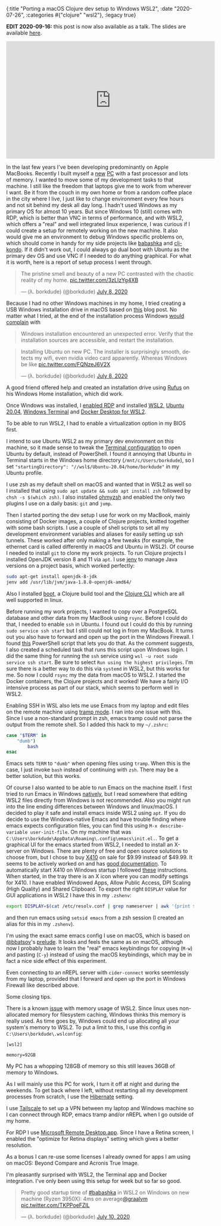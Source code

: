 {:title "Porting a macOS Clojure dev setup to Windows WSL2", :date "2020-07-26", :categories #{"clojure" "wsl2"}, :legacy true}

**EDIT 2020-09-16:** this post is now also available as a talk. The slides are
available
[here](https://speakerdeck.com/borkdude/porting-a-macos-clojure-dev-setup-to-windows-wsl2).

<iframe width="560" height="315" src="https://www.youtube.com/embed/j5jLPzBRtKI" frameborder="0" allow="accelerometer; autoplay; clipboard-write; encrypted-media; gyroscope; picture-in-picture" allowfullscreen></iframe>

In the last few years I've been developing predominantly on Apple
MacBooks. Recently I built myself a
[new](https://tweakers.net/pricewatch/bestelkosten/2370528)
[PC](https://twitter.com/borkdude/status/1280852700612177922) with a fast
processor and lots of memory. I wanted to move some of my development tasks to
that machine. I still like the freedom that laptops give me to work from
wherever I want. Be it from the couch in my own home or from a random coffee
place in the city where I live, I just like to change environment every few
hours and not sit behind my desk all day long. I hadn't used Windows as my
primary OS for almost 10 years. But since Windows 10 (still) comes with RDP,
which is better than VNC in terms of performance, and with WSL2, which offers a
"real" and well integrated linux experience, I was curious if I could create a
setup for remotely working on the new machine. It also would give me an
environment to debug Windows specific problems on, which should come in handy
for my side projects like [babashka](https://github.com/borkdude/babashka) and
[clj-kondo](https://github.com/borkdude/clj-kondo/). If it didn't work out, I
could always go dual boot with Ubuntu as the primary dev OS and use VNC if I
needed to do anything graphical. For what it is worth, here is a report of
setup process I went through.

<blockquote class="twitter-tweet"><p lang="en" dir="ltr">The pristine smell and beauty of a new PC contrasted with the chaotic reality of my home. <a href="https://t.co/3zLIzYg4XB">pic.twitter.com/3zLIzYg4XB</a></p>&mdash; (λ. borkdude) (@borkdude) <a href="https://twitter.com/borkdude/status/1280852700612177922?ref_src=twsrc%5Etfw">July 8, 2020</a></blockquote> <script async src="https://platform.twitter.com/widgets.js" charset="utf-8"></script>

Because I had no other Windows machines in my home, I tried creating a USB
Windows installation drive in macOS based on
[this](https://www.freecodecamp.org/news/how-make-a-windows-10-usb-using-your-mac-build-a-bootable-iso-from-your-macs-terminal/)
blog post. No matter what I tried, at the end of the installation process
Windows [would complain](https://twitter.com/borkdude/status/1280943718363734016) with

> Windows installation encountered an unexpected error. Verify that the
> installation sources are accessible, and restart the installation.

<blockquote class="twitter-tweet"><p lang="en" dir="ltr">Installing Ubuntu on new PC. The installer is surprisingly smooth, detects my wifi, even nvidia video card apparently. Whereas Windows be like <a href="https://t.co/FQNzeJ6V2X">pic.twitter.com/FQNzeJ6V2X</a></p>&mdash; (λ. borkdude) (@borkdude) <a href="https://twitter.com/borkdude/status/1280943718363734016?ref_src=twsrc%5Etfw">July 8, 2020</a></blockquote> <script async src="https://platform.twitter.com/widgets.js" charset="utf-8"></script>

A good friend offered help and created an installation drive using
[Rufus](https://rufus.ie/) on his Windows Home installation, which did work.

Once Windows was installed, I [enabled RDP](https://docs.microsoft.com/en-us/windows-server/remote/remote-desktop-services/clients/remote-desktop-allow-access) and installed
[WSL2](https://docs.microsoft.com/en-us/windows/wsl/install-win10), [Ubuntu 20.04](https://www.microsoft.com/store/apps/9n6svws3rx71), [Windows Terminal](https://www.microsoft.com/en-us/p/windows-terminal/9n0dx20hk701?activetab=pivot:overviewtab)
and [Docker Desktop for WSL2](https://docs.docker.com/docker-for-windows/wsl/).

To be able to run WSL2, I had to enable a virtualization option in my BIOS
first.

I intend to use Ubuntu WSL2 as my primary dev environment on this machine, so it
made sense to tweak the [Terminal configuration](https://superuser.com/questions/1456511/is-there-a-way-to-change-the-default-shell-in-windows-terminal)
to open Ubuntu by default, instead of PowerShell. I found it annoying that
Ubuntu in Terminal starts in the Windows home directory (`/mnt/c/Users/borkdude`), so I set `"startingDirectory":
"//wsl$/Ubuntu-20.04/home/borkdude"` in my Ubuntu profile.

I use zsh as my default shell on macOS and wanted that in WSL2 as well so I
installed that using `sudo apt update && sudo apt install zsh` followed by `chsh -s $(which
zsh)`. I also installed [ohmyzsh](https://github.com/ohmyzsh/ohmyzsh) and enabled the
only two plugins I use on a daily basis: `git` and `jump`.

Then I started porting the dev setup I use for work on my MacBook, mainly
consisting of Docker images, a couple of Clojure projects, knitted together with
some bash scripts. I use a couple of shell scripts to set all my development
environment variables and aliases for easily setting up ssh tunnels. These
worked after only making a few tweaks (for example, the ethernet card is called
differently in macOS and Ubuntu in WSL2). Of course I needed to install `git` to
clone my work projects. To run Clojure projects I installed OpenJDK version 8
and 11 via `apt`. I use [jenv](jenv.be) to manage Java versions on a project
basis, which worked perfectly:

``` sh
sudo apt-get install openjdk-8-jdk
jenv add /usr/lib/jvm/java-1.8.0-openjdk-amd64/
```

Also I installed [boot](https://boot-clj.com/), a Clojure build tool and the
[Clojure CLI](https://clojure.org/guides/deps_and_cli) which are all well
supported in linux.

Before running my work projects, I wanted to copy over a PostgreSQL database and
other data from my MacBook using `rsync`. Before I could do that, I needed to
enable `ssh` in Ubuntu. I found out I could do this by running `sudo service ssh
start` but I still could not log in from my MacBook. It turns out you also have
to forward and open up the port in the Windows Firewall. I found
[this](https://github.com/microsoft/WSL/issues/4150#issuecomment-504209723)
PowerShell script that lets you do that. As the comment suggests, I also created
a scheduled task that runs this script upon Windows login. I did the same thing
for running the `ssh` service using `wsl -u root sudo service ssh start`. Be
sure to select `Run using the highest privileges`. I'm sure there is a better
way to do this via `systemd` in WSL2, but this works for me. So now I could
`rsync` my the data from macOS to WSL2. I started the Docker containers, the
Clojure projects and it worked! We have a fairly I/O intensive process as part
of our stack, which seems to perform well in WSL2.

Enabling SSH in WSL also lets me use Emacs from my laptop and edit files on the
remote machine using [tramp mode](https://www.emacswiki.org/emacs/TrampMode). I
ran into one issue with this. Since I use a non-standard prompt in zsh, emacs
tramp could not parse the output from the remote shell. So I added this hack to
my `~/.zshrc`:

``` sh
case "$TERM" in
    "dumb")
        bash
esac
```

Emacs sets `TERM` to `"dumb"` when opening files using `tramp`. When this is the
case, I just invoke `bash` instead of continuing with `zsh`. There may be a
better solution, but this works.


Of course I also wanted to be able to run Emacs on the machine itself. I first
tried to run Emacs in Windows [natively](https://github.com/m-parashar/emax64),
but I read somewhere that editing WSL2 files directly from Windows is not
recommended. Also you might run into the line ending differences between Windows
and linux/macOS. I decided to play it safe and install emacs inside WSL2 using
`apt`. If you do decide to use the Windows-native Emacs and have trouble finding
where emacs expects configuration files, you can find this using `M-x
describe-variable user-init-file`. On my machine that was
`C:\Users\borkdude\AppData\Roaming\.config\emacs\init.el.`. To get a graphical
UI for the emacs started from WSL2, I needed to install an X-server on
Windows. There are plenty of free and open source solutions to choose from, but
I chose to buy
[X410](https://www.microsoft.com/en-us/p/x410/9nlp712zmn9q?activetab=pivot:overviewtab)
on sale for $9.99 instead of $49.99. It seems to be actively worked on and has
[good documentation](https://x410.dev/cookbook/wsl/using-x410-with-wsl2/). To
automatically start X410 on Windows startup I followed
[these](https://x410.dev/cookbook/automatically-start-x410-on-login/)
instructions. When started, in the tray there is an X icon where you can modify
settings for X410. I have enabled Windowed Apps, Allow Public Access, DPI
Scaling (High Quality) and Shared Clipboard. To export the right `DISPLAY` value
for GUI applications in WSL2 I have this in my `.zshenv`:

``` sh
export DISPLAY=$(cat /etc/resolv.conf | grep nameserver | awk '{print $2; exit;}'):0.0
```

and then run emacs using `setsid emacs` from a zsh session (I created an alias
for this in my `.zshenv`).

I'm using the exact same emacs config I use on macOS, which is based on
[@bbatsov](https://twitter.com/bbatsov)'s
[prelude](https://github.com/bbatsov/prelude). It looks and feels the same as on
macOS, although now I probably have to learn the "real" emacs keybindings for
copying (`M-w`) and pasting (`C-y`) instead of using the macOS keybindings,
which may be in fact a nice side effect of this experiment.

Even connecting to an nREPL server with `cider-connect` works seemlessly from my
laptop, provided that I forward and open up the port in Windows Firewall like
described above.

Some closing tips.

There is a known [issue](https://github.com/microsoft/WSL/issues/4166) with
memory usage of WSL2. Since linux uses non-allocated memory for filesystem
caching, Windows thinks this memory is really used. As time goes by, Windows
could end up allocating all your system's memory to WSL2. To put a limit to
this, I use this config in `C:\Users\borkdude\.wslconfig`:

```
[wsl2]

memory=92GB
```

My PC has a whopping 128GB of memory so this still leaves 36GB of memory to
Windows.

As I will mainly use this PC for work, I turn it off at night and during the
weekends. To get back where I left, without restarting all my development
processes from scratch, I use the
[Hibernate](https://support.microsoft.com/en-us/help/920730/how-to-disable-and-re-enable-hibernation-on-a-computer-that-is-running)
setting.

I use [Tailscale](https://tailscale.com/) to set up a VPN between my laptop and
Windows machine so I can connect through RDP, emacs tramp and/or nREPL when I go
outside of my home.

For RDP I use [Microsoft Remote Desktop.app](https://apps.apple.com/nl/app/microsoft-remote-desktop/id1295203466?mt=12). Since I have a Retina screen, I enabled the "optimize for Retina displays" setting which gives a better resolution.

As a bonus I can re-use some licenses I already owned for apps I am using on
macOS: Beyond Compare and Acronis True Image.

I'm pleasantly surprised with WSL2, the Terminal app and Docker
integration. I've only been using this setup for week but so far so good.

<blockquote class="twitter-tweet"><p lang="en" dir="ltr">Pretty good startup time of <a href="https://twitter.com/hashtag/babashka?src=hash&amp;ref_src=twsrc%5Etfw">#babashka</a> in WSL2 on Windows on new machine (Ryzen 3950X): 4ms on average<a href="https://twitter.com/graalvm?ref_src=twsrc%5Etfw">@graalvm</a> <a href="https://t.co/TKPPoeFZlL">pic.twitter.com/TKPPoeFZlL</a></p>&mdash; (λ. borkdude) (@borkdude) <a href="https://twitter.com/borkdude/status/1281689072310919168?ref_src=twsrc%5Etfw">July 10, 2020</a></blockquote> <script async src="https://platform.twitter.com/widgets.js" charset="utf-8"></script>

